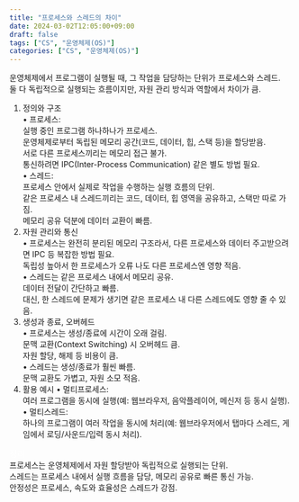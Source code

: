 ```yaml
---
title: "프로세스와 스레드의 차이"
date: 2024-03-02T12:05:00+09:00
draft: false
tags: ["CS", "운영체제(OS)"]
categories: ["CS", "운영체제(OS)"]
---
```


운영체제에서 프로그램이 실행될 때, 그 작업을 담당하는 단위가 프로세스와 스레드.\
둘 다 독립적으로 실행되는 흐름이지만, 자원 관리 방식과 역할에서 차이가 큼.

1. 정의와 구조\
   •	프로세스:\
   실행 중인 프로그램 하나하나가 프로세스.\
   운영체제로부터 독립된 메모리 공간(코드, 데이터, 힙, 스택 등)을 할당받음.\
   서로 다른 프로세스끼리는 메모리 접근 불가.\
   통신하려면 IPC(Inter-Process Communication) 같은 별도 방법 필요.\
   •	스레드:\
   프로세스 안에서 실제로 작업을 수행하는 실행 흐름의 단위.\
   같은 프로세스 내 스레드끼리는 코드, 데이터, 힙 영역을 공유하고, 스택만 따로 가짐.\
   메모리 공유 덕분에 데이터 교환이 빠름.
2. 자원 관리와 통신\
   •	프로세스는 완전히 분리된 메모리 구조라서, 다른 프로세스와 데이터 주고받으려면 IPC 등 복잡한 방법 필요.\
   독립성 높아서 한 프로세스가 오류 나도 다른 프로세스엔 영향 적음.\
   •	스레드는 같은 프로세스 내에서 메모리 공유.\
   데이터 전달이 간단하고 빠름.\
   대신, 한 스레드에 문제가 생기면 같은 프로세스 내 다른 스레드에도 영향 줄 수 있음.
3. 생성과 종료, 오버헤드\
   •	프로세스는 생성/종료에 시간이 오래 걸림.\
   문맥 교환(Context Switching) 시 오버헤드 큼.\
   자원 할당, 해제 등 비용이 큼.\
   •	스레드는 생성/종료가 훨씬 빠름.\
   문맥 교환도 가볍고, 자원 소모 적음.
4. 활용 예시
   •	멀티프로세스:\
   여러 프로그램을 동시에 실행(예: 웹브라우저, 음악플레이어, 메신저 등 동시 실행).\
   •	멀티스레드:\
   하나의 프로그램이 여러 작업을 동시에 처리(예: 웹브라우저에서 탭마다 스레드, 게임에서 로딩/사운드/입력 동시 처리).

<span style="font-size:15px; color:white;">정리</span>\
프로세스는 운영체제에서 자원 할당받아 독립적으로 실행되는 단위.\
스레드는 프로세스 내에서 실행 흐름을 담당, 메모리 공유로 빠른 통신 가능.\
안정성은 프로세스, 속도와 효율성은 스레드가 강점.